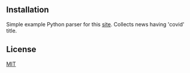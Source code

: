 ## Installation

Simple example Python parser for this [site](https://astana.gov.kz/). Collects news having 'covid' title.

## License
[MIT](https://choosealicense.com/licenses/mit/)